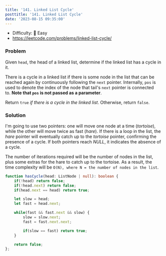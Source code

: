 ```yaml
---
title: '141. Linked List Cycle'
posttitle: '141. Linked List Cycle'
date: '2023-08-15 09:35:00'
---
```


- Difficulty:  🍰 Easy
- https://leetcode.com/problems/linked-list-cycle/

### Problem

Given `head`, the head of a linked list, determine if the linked list has a cycle in it.

There is a cycle in a linked list if there is some node in the list that can be reached again by continuously following the `next` pointer. Internally, `pos` is used to denote the index of the node that tail's `next` pointer is connected to. **Note that `pos` is not passed as a parameter**.

Return `true` _if there is a cycle in the linked list_. Otherwise, return `false`.

### Solution

I'm going to use two pointers: one will move one node at a time (_tortoise_), while the other will move twice as fast (_hare_). If there is a loop in the list, the _hare_ pointer will eventually catch up to the _tortoise_ pointer, confirming the presence of a cycle. If both pointers reach _NULL_, it indicates the absence of a cycle.

The number of iterations required will be the number of nodes in the list, plus some extras for the hare to catch up to the tortoise. As a result, the time complexity will be `O(N), where N = the number of nodes in the list`.

```ts
function hasCycle(head: ListNode | null): boolean {
    if(!head) return false;
    if(!head.next) return false;
    if(head.next == head) return true;

    let slow = head;
    let fast = head.next;

    while(fast && fast.next && slow) {
        slow = slow.next;
        fast = fast.next.next;

        if(slow == fast) return true;
    }

    return false;
};
```